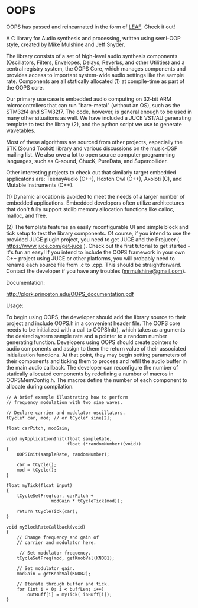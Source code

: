 # OOPS
OOPS has passed and reincarnated in the form of [LEAF](https://github.com/spiricom/LEAF/). Check it out! 

A C library for Audio synthesis and processing, written using semi-OOP style, created by Mike Mulshine and Jeff Snyder. 

The library consists of a set of high-level audio synthesis components (Oscillators, Filters, Envelopes, Delays, Reverbs, and other Utilities) and a central registry system, the OOPS Core, which manages components and provides access to important system-wide audio settings like the sample rate. Components are all statically allocated (1) at compile-time as part of the OOPS core. 

Our primary use case is embedded audio computing on 32-bit ARM microcontrollers that can run "bare-metal" (without an OS), such as the STM32f4 and STM32f7. The code, however, is general enough to be used in many other situations as well. We have included a JUCE VST/AU generating template to test the library (2), and the python script we use to generate wavetables. 

Most of these algorithms are sourced from other projects, especially the STK (Sound Toolkit) library and various discussions on the music-DSP mailing list. We also owe a lot to open source computer programming languages, such as C-sound, ChucK, PureData, and Supercollider. 

Other interesting projects to check out that similarly target embedded applicatons are: TeensyAudio (C++), Hoxton Owl (C++), Axoloti (C), and Mutable Instruments (C++). 

(1) Dynamic allocation is avoided to meet the needs of a larger number of embedded applications. Embedded developers often utilize architectures that don't fully support stdlib memory allocation functions like calloc, malloc, and free.

(2) The template features an easily reconfigurable UI and simple block and tick setup to test the library components. Of course, if you intend to use the provided JUCE plugin project, you need to get JUCE and the Projucer ( https://www.juce.com/get-juce ). Check out the first tutorial to get started - it's fun an easy! If you intend to include the OOPS framework in your own C++ project using JUCE or other platforms, you will probably need to rename each source file from .c to .cpp. This should be straightforward. Contact the developer if you have any troubles (mrmulshine@gmail.com).

Documentation: 

http://plork.princeton.edu/OOPS_documentation.pdf

Usage:

To begin using OOPS, the developer should add the library source to their project and include OOPS.h in a convenient header  file.   The  OOPS  core  needs  to  be  initialized  with a  call  to  OOPSInit(),  which  takes  as  arguments  the  desired system sample rate and a pointer to a random number generating function.  Developers using OOPS should create pointers to audio components and assign to them the return value  of  their  associated  initialization  functions.   At  that point, they may begin setting parameters of their components and ticking them to process and refill the audio buffer in the main audio callback. The developer can reconfigure the number of statically allocated components by redefining a number of macros in OOPSMemConfig.h. The macros define the number of each component to allocate during compilation. 

    // A brief example illustrating how to perform
    // frequency modulation with two sine waves.
    
    // Declare carrier and modulator oscillators. 
    tCycle* car, mod; // or tCycle* sine[2]; 
    
    float carPitch, modGain; 
    
    void myApplicationInit(float sampleRate, 
                           float (*randomNumber)(void))
    {
        OOPSInit(sampleRate, randomNumber);
        
        car = tCycle();
        mod = tCycle();
    }
    
    float myTick(float input)
    {
        tCycleSetFreq(car, carPitch + 
                     modGain * tCycleTick(mod));
        
        return tCycleTick(car);
    }
    
    void myBlockRateCallback(void)
    {
        // Change frequency and gain of 
        // carrier and modulator here.

         // Set modulator frequency.
        tCycleSetFreq(mod, getKnobVal(KNOB1);
        
        // Set modulator gain.
        modGain = getKnobVal(KNOB2);
        
        // Iterate through buffer and tick.
        for (int i = 0; i < buffLen; i++)
            outBuff[i] = myTick( inBuff[i]);
    }




